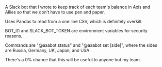 A Slack bot that I wrote to keep track of each team's balance in Axis and Allies so that we don't have to use pen and paper.

Uses Pandas to read from a one line CSV, which is definitely overkill.

BOT_ID and SLACK_BOT_TOKEN are environment variables for security reasons.

Commands are "@aaabot status" and "@aaabot set [side]", where the sides are Russia, Germany, UK, Japan, and USA.

There's a 0% chance that this will be useful to anyone but my team.
